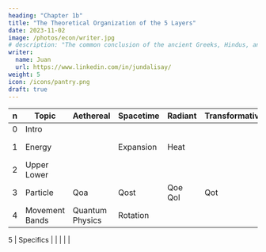 ```yaml
---
heading: "Chapter 1b"
title: "The Theoretical Organization of the 5 Layers"
date: 2023-11-02
image: /photos/econ/writer.jpg
# description: "The common conclusion of the ancient Greeks, Hindus, and Chinese"
writer:
  name: Juan
  url: https://www.linkedin.com/in/jundalisay/
weight: 5
icon: /icons/pantry.png
draft: true
---
```



n | Topic | Aethereal | Spacetime | Radiant | Transformative | Material
--- | --- | --- | --- | --- | --- | ---
0 | Intro 			| 					| 			|			 |		 | 
1 | Energy 			|					| Expansion | Heat 		|  		| Strong Force 
2 | Upper Lower 	| 					|			 | 			| 		| 
3 | Particle 		| Qoa 				| Qost 		| Qoe Qol 	| Qot | Qom
4 | Movement Bands 	| Quantum Physics 	| Rotation 	| 			| 		|

5 | Specifics 		| 					| 			|		 	|		| 


